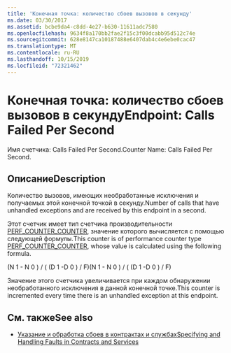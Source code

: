 ```yaml
---
title: 'Конечная точка: количество сбоев вызовов в секунду'
ms.date: 03/30/2017
ms.assetid: bcbe9da4-c8dd-4e27-b630-11611adc7580
ms.openlocfilehash: 9634f8a170bb2fae2f15c3f00dcabb95d512c74e
ms.sourcegitcommit: 628e8147ca10187488e6407dab4c4e6ebe0cac47
ms.translationtype: MT
ms.contentlocale: ru-RU
ms.lasthandoff: 10/15/2019
ms.locfileid: "72321462"
---
```

# <a name="endpoint-calls-failed-per-second"></a><span data-ttu-id="08339-102">Конечная точка: количество сбоев вызовов в секунду</span><span class="sxs-lookup"><span data-stu-id="08339-102">Endpoint: Calls Failed Per Second</span></span>
<span data-ttu-id="08339-103">Имя счетчика: Calls Failed Per Second.</span><span class="sxs-lookup"><span data-stu-id="08339-103">Counter Name: Calls Failed Per Second.</span></span>  
  
## <a name="description"></a><span data-ttu-id="08339-104">Описание</span><span class="sxs-lookup"><span data-stu-id="08339-104">Description</span></span>  
 <span data-ttu-id="08339-105">Количество вызовов, имеющих необработанные исключения и получаемых этой конечной точкой в секунду.</span><span class="sxs-lookup"><span data-stu-id="08339-105">Number of calls that have unhandled exceptions and are received by this endpoint in a second.</span></span>  
  
 <span data-ttu-id="08339-106">Этот счетчик имеет тип счетчика производительности [PERF_COUNTER_COUNTER](https://go.microsoft.com/fwlink/?LinkID=94649), значение которого вычисляется с помощью следующей формулы.</span><span class="sxs-lookup"><span data-stu-id="08339-106">This counter is of performance counter type [PERF_COUNTER_COUNTER](https://go.microsoft.com/fwlink/?LinkID=94649), whose value is calculated using the following formula.</span></span>  
  
 <span data-ttu-id="08339-107">(N 1 - N 0 ) / ( (D 1 -D 0 ) / F)</span><span class="sxs-lookup"><span data-stu-id="08339-107">(N 1 - N 0 ) / ( (D 1 -D 0 ) / F)</span></span>  
  
 <span data-ttu-id="08339-108">Значение этого счетчика увеличивается при каждом обнаружении необработанного исключения в данной конечной точке.</span><span class="sxs-lookup"><span data-stu-id="08339-108">This counter is incremented every time there is an unhandled exception at this endpoint.</span></span>  
  
## <a name="see-also"></a><span data-ttu-id="08339-109">См. также</span><span class="sxs-lookup"><span data-stu-id="08339-109">See also</span></span>

- [<span data-ttu-id="08339-110">Указание и обработка сбоев в контрактах и службах</span><span class="sxs-lookup"><span data-stu-id="08339-110">Specifying and Handling Faults in Contracts and Services</span></span>](../../specifying-and-handling-faults-in-contracts-and-services.md)
